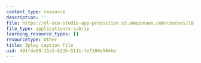 ```yaml
---
content_type: resource
description: ''
file: https://ol-ocw-studio-app-production.s3.amazonaws.com/courses/18-06sc-linear-algebra-fall-2011/491fda6911a1623b5111fef106e504be_UCc9q_cAhho.srt
file_type: application/x-subrip
learning_resource_types: []
resourcetype: Other
title: 3play caption file
uid: 491fda69-11a1-623b-5111-fef106e504be
---
```

